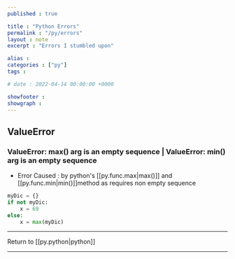 ```yaml
---
published : true

title : "Python Errors"
permalink : "/py/errors"
layout : note
excerpt : "Errors I stumbled upon"

alias : 
categories : ["py"]
tags : 

# date : 2022-04-14 00:00:00 +0000

showfooter : 
showgraph : 
---
```


## ValueError 
### ValueError: max() arg is an empty sequence | ValueError: min() arg is an empty sequence
- Error Caused : by python's [[py.func.max|max()]] and [[py.func.min|min()]]method as requires non empty sequence

```python
myDic = {}
if not myDic: 
	x = 69
else:
	x = max(myDic)
``` 
---

Return to [[py.python|python]]

---
